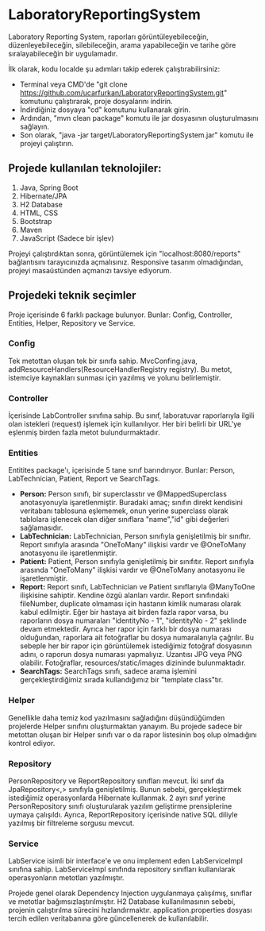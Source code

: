 # LaboratoryReportingSystem
Laboratory Reporting System, raporları görüntüleyebileceğin, düzenleyebileceğin, silebileceğin, arama yapabileceğin ve tarihe göre sıralayabileceğin bir uygulamadır.

İlk olarak, kodu localde şu adımları takip ederek çalıştırabilirsiniz:
* Terminal veya CMD'de "git clone https://github.com/ucarfurkan/LaboratoryReportingSystem.git" komutunu çalıştırarak, proje dosyalarını indirin.
* İndirdiğiniz dosyaya "cd" komutunu kullanarak girin.
* Ardından, "mvn clean package" komutu ile jar dosyasının oluşturulmasını sağlayın.
* Son olarak, "java -jar target/LaboratoryReportingSystem.jar" komutu ile projeyi çalıştırın.

## Projede kullanılan teknolojiler:
1. Java, Spring Boot
2. Hibernate/JPA
3. H2 Database
4. HTML, CSS
5. Bootstrap
6. Maven
7. JavaScript (Sadece bir işlev)

Projeyi çalıştırdıktan sonra, görüntülemek için "localhost:8080/reports" bağlantısını tarayıcınızda açmalısınız. Responsive tasarım olmadığından, projeyi masaüstünden açmanızı tavsiye ediyorum.

## Projedeki teknik seçimler
Proje içerisinde 6 farklı package bulunyor. Bunlar: Config, Controller, Entities, Helper, Repository ve Service.

### Config
Tek metottan oluşan tek bir sınıfa sahip. MvcConfing.java, addResourceHandlers(ResourceHandlerRegistry registry). Bu metot, istemciye kaynakları sunması için yazılmış ve yolunu belirlemiştir.

### Controller
İçerisinde LabController sınıfına sahip. Bu sınıf, laboratuvar raporlarıyla ilgili olan istekleri (request) işlemek için kullanılıyor. Her biri belirli bir URL'ye eşlenmiş birden fazla metot bulundurmaktadır.

### Entities
Entitites package'ı, içerisinde 5 tane sınıf barındırıyor. Bunlar: Person, LabTechnician, Patient, Report ve SearchTags.
* **Person:** Person sınıfı, bir superclasstır ve @MappedSuperclass anotasyonuyla işaretlenmiştir. Buradaki amaç; sınıfın direkt kendisini veritabanı tablosuna eşlememek, onun yerine superclass olarak tablolara işlenecek olan diğer sınıflara "name","id" gibi değerleri sağlamasıdır.
* **LabTechnician:** LabTechnician, Person sınıfıyla genişletilmiş bir sınıftır. Report sınıfıyla arasında "OneToMany" ilişkisi vardır ve @OneToMany anotasyonu ile işaretlenmiştir. 
* **Patient:** Patient, Person sınıfıyla genişletilmiş bir sınıfıtır. Report sınıfıyla arasında "OneToMany" ilişkisi vardır ve @OneToMany anotasyonu ile işaretlenmiştir.
* **Report:** Report sınıfı, LabTechnician ve Patient sınıflarıyla @ManyToOne ilişkisine sahiptir. Kendine özgü alanları vardır. Report sınıfındaki fileNumber, duplicate olmaması için hastanın kimlik numarası olarak kabul edilmiştir. Eğer bir hastaya ait birden fazla rapor varsa, bu raporların dosya numaraları "identityNo - 1", "identityNo - 2" şeklinde devam etmektedir. Ayrıca her rapor için farklı bir dosya numarası olduğundan, raporlara ait fotoğraflar bu dosya numaralarıyla çağrılır. Bu sebeple her bir rapor için görüntülemek istediğimiz fotoğraf dosyasının adını, o raporun dosya numarası yapmalıyız. Uzantısı JPG veya PNG olabilir. Fotoğraflar, resources/static/images dizininde bulunmaktadır.
* **SearchTags:** SearchTags sınıfı, sadece arama işlemini gerçekleştirdiğimiz sırada kullandığımız bir "template class"tır.

### Helper
Genellikle daha temiz kod yazılmasını sağladığını düşündüğümden projelerde Helper sınıfını oluşturmaktan yanayım. Bu projede sadece bir metottan oluşan bir Helper sınıfı var o da rapor listesinin boş olup olmadığını kontrol ediyor.

### Repository
PersonRepository ve ReportRepository sınıfları mevcut. İki sınıf da JpaRepository<,> sınıfıyla genişletilmiş. Bunun sebebi, gerçekleştirmek istediğimiz operasyonlarda Hibernate kullanmak. 2 ayrı sınıf yerine PersonRepository sınıfı oluşturularak yazılım geliştirme prensiplerine uymaya çalışıldı. Ayrıca, ReportRepository içerisinde native SQL diliyle yazılmış bir filtreleme sorgusu mevcut.

### Service
LabService isimli bir interface'e ve onu implement eden LabServiceImpl sınıfına sahip. LabServiceImpl sınıfında repository sınıfları kullanılarak operasyonların metotları yazılmıştır.

Projede genel olarak Dependency Injection uygulanmaya çalışılmış, sınıflar ve metotlar bağımsızlaştırılmıştır. H2 Database kullanılmasının sebebi, projenin çalıştırılma sürecini hızlandırmaktır. application.properties dosyası tercih edilen veritabanına göre güncellenerek de kullanılabilir.





